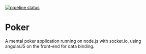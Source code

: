 [![pipeline status](https://gitlab.com/pokerdan/poker-js/badges/master/pipeline.svg)](https://gitlab.com/pokerdan/poker-js/commits/master)

Poker
=====

A mental poker application running on node.js with socket.io, using angularJS on the front-end for data binding.
